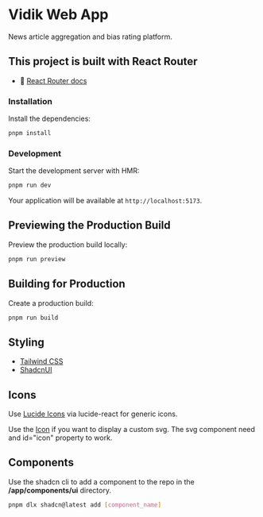 # Vidik Web App

News article aggregation and bias rating platform.

## This project is built with React Router

- 📖 [React Router docs](https://reactrouter.com/)

### Installation

Install the dependencies:

```bash
pnpm install
```

### Development

Start the development server with HMR:

```bash
pnpm run dev
```

Your application will be available at `http://localhost:5173`.

## Previewing the Production Build

Preview the production build locally:

```bash
pnpm run preview
```

## Building for Production

Create a production build:

```bash
pnpm run build
```

## Styling

- [Tailwind CSS](https://tailwindcss.com/)
- [ShadcnUI](https://ui.shadcn.com/)

## Icons

Use [Lucide Icons](https://lucide.dev/icons/) via lucide-react for generic icons.

Use the [Icon](/app/components/icon.tsx) if you want to display a custom svg. The svg component need and id="icon" property to work.

## Components

Use the shadcn cli to add a component to the repo in the **/app/components/ui** directory.

```bash
pnpm dlx shadcn@latest add [component_name]
```

